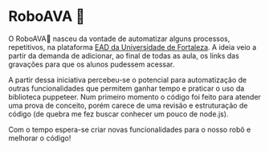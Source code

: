 # RoboAVA 🤖

O RoboAVA🤖 nasceu da vontade de automatizar alguns processos, repetitivos, na plataforma [EAD da Universidade de Fortaleza](https://www.unifor.br/web/ead). A ideia veio a partir da demanda de adicionar, ao final de todas as aula, os links das gravações para que os alunos pudessem acessar. 

A partir dessa iniciativa percebeu-se o potencial para automatização de outras funcionalidades que permitem ganhar tempo e praticar o uso da biblioteca puppeteer. Num primeiro momento o código foi feito para atender uma prova de conceito, porém carece de uma revisão e estruturação de código (de quebra me fez buscar conhecer um pouco de node.js). 

Com o tempo espera-se criar novas funcionalidades para o nosso robô e melhorar o código!

